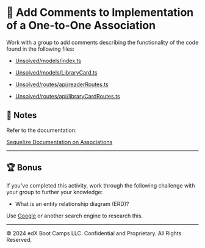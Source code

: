 # 📐 Add Comments to Implementation of a One-to-One Association

Work with a group to add comments describing the functionality of the code found in the following files:

* [Unsolved/models/index.ts](./Unsolved/src/models/index.ts)

* [Unsolved/models/LibraryCard.ts](./Unsolved/src/models/LibraryCard.ts)

* [Unsolved/routes/api/readerRoutes.ts](./Unsolved/src/routes/api/readerRoutes.ts)

* [Unsolved/routes/api/libraryCardRoutes.ts](./Unsolved/src/routes/api/libraryCardRoutes.ts)

## 📝 Notes

Refer to the documentation:

[Sequelize Documentation on Associations](https://sequelize.org/docs/v7/associations/basics/)

---

## 🏆 Bonus

If you've completed this activity, work through the following challenge with your group to further your knowledge:

* What is an entity relationship diagram (ERD)?

Use [Google](https://www.google.com) or another search engine to research this.

---
© 2024 edX Boot Camps LLC. Confidential and Proprietary. All Rights Reserved.
